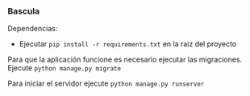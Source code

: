 ### Bascula

Dependencias:
- Ejecutar `pip install -r requirements.txt` en la raiz del proyecto

Para que la aplicación funcione es necesario ejecutar las migraciones. Ejecute `python manage.py migrate`

Para iniciar el servidor ejecute `python manage.py runserver`
